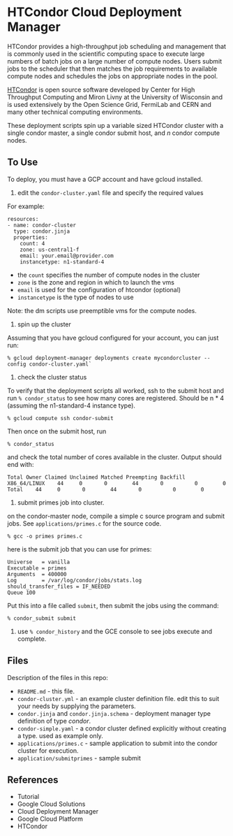 # HTCondor Cloud Deployment Manager

HTCondor provides a high-throughput job scheduling and management that is commonly
used in the scientific computing space to execute large numbers of batch jobs on
a large number of compute nodes.  Users submit jobs to the scheduler that then matches
the job requirements to available compute nodes and schedules the jobs on appropriate
nodes in the pool.  

[HTCondor](https://research.cs.wisc.edu/htcondor/) is open source software developed by Center for High Throughput Computing and Miron Livny at the University of
Wisconsin and is used extensively by the Open Science Grid, FermiLab and CERN and
many other technical computing environments.

These deployment scripts spin up a variable sized HTCondor cluster with a single
condor master, a single condor submit host, and _n_ condor compute nodes.  

## To Use

To deploy, you must have a GCP account and have gcloud installed.

1. edit the `condor-cluster.yaml` file and specify the required values

  For example:

  ```
  resources:
  - name: condor-cluster
    type: condor.jinja
    properties:
      count: 4
      zone: us-central1-f
      email: your.email@provider.com
      instancetype: n1-standard-4
  ```

  * the `count` specifies the number of compute nodes in the  cluster
  * `zone` is the zone and region in which to launch the vms
  * `email` is used for the configuration of htcondor (optional)
  * `instancetype` is the type of nodes to use

  Note:  the dm scripts use preemptible vms for the compute nodes.

1. spin up the cluster

  Assuming that you have gcloud configured for your account, you can just run:
  ```
  % gcloud deployment-manager deployments create mycondorcluster --config condor-cluster.yaml`
  ```

1. check the cluster status

  To verify that the deployment scripts all worked, ssh to the submit host and run `% condor_status` to see how many cores
  are registered.  Should be n * 4 (assuming the n1-standard-4 instance type).

  ```
  % gcloud compute ssh condor-submit
  ```

  Then once on the submit host, run

  ```
  % condor_status
  ```

  and check the total number of cores available in the cluster.  Output should end with:

  ```
  Total Owner Claimed Unclaimed Matched Preempting Backfill
  X86_64/LINUX    44     0       0        44       0          0        0
  Total    44     0       0        44       0          0        0
  ```

1. submit primes job into cluster.  

  on the condor-master node, compile a simple c source program and submit jobs.  See `applications/primes.c` for the source code.  

  ```
  % gcc -o primes primes.c
  ```

  here is the submit job that you can use for primes:

  ```
  Universe   = vanilla
  Executable = primes
  Arguments  = 400000
  Log        = /var/log/condor/jobs/stats.log
  should_transfer_files = IF_NEEDED
  Queue 100
  ```

  Put this into a file called `submit`, then submit the jobs using the command:

  ```
  % condor_submit submit
  ```

1. use `% condor_history` and the GCE console to see jobs execute and complete.  


## Files

Description of the files in this repo:

- `README.md` - this file.
- `condor-cluster.yml` - an example cluster definition file.  edit this to suit your needs by supplying the parameters.
- `condor.jinja` and `condor.jinja.schema` - deployment manager type definition of type _condor_.
- `condor-simple.yaml` - a condor cluster defined explicitly without creating a type.  used as example only.
- `applications/primes.c` - sample application to submit into the condor cluster for execution.  
- `application/submitprimes` - sample submit

## References

- Tutorial
- Google Cloud Solutions
- Cloud Deployment Manager
- Google Cloud Platform
- HTCondor
